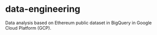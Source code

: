 # data-engineering

Data analysis based on Ethereum public dataset in BigQuery in Google Cloud Platform (GCP).
